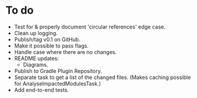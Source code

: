 # To do

* Test for & properly document 'circular references' edge case.
* Clean up logging.
* Publish/tag v0.1 on GitHub.
* Make it possible to pass flags.
* Handle case where there are no changes.
* README updates:
    * Diagrams.
* Publish to Gradle Plugin Repository.
* Separate task to get a list of the changed files. (Makes caching possible for AnalyseImpactedModulesTask.)
* Add end-to-end tests.
